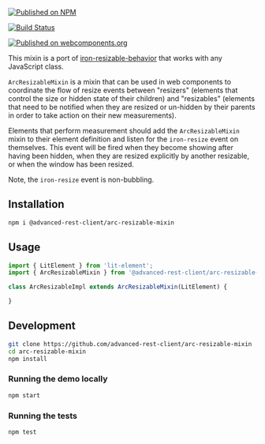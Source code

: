 [![Published on NPM](https://img.shields.io/npm/v/@advanced-rest-client/arc-resizable-mixin.svg)](https://www.npmjs.com/package/@advanced-rest-client/arc-resizable-mixin)

[![Build Status](https://travis-ci.com/advanced-rest-client/arc-resizable-mixin.svg)](https://travis-ci.com/advanced-rest-client/arc-resizable-mixin)

[![Published on webcomponents.org](https://img.shields.io/badge/webcomponents.org-published-blue.svg)](https://www.webcomponents.org/element/advanced-rest-client/arc-resizable-mixin)

This mixin is a port of [iron-resizable-behavior](https://github.com/PolymerElements/iron-resizable-behavior) that works with any JavaScript class.

`ArcResizableMixin` is a mixin that can be used in web components to coordinate the flow of resize events between "resizers" (elements that control the size or hidden state of their children) and "resizables" (elements that need to be notified when they are resized or un-hidden by their parents in order to take action on their new measurements).

Elements that perform measurement should add the `ArcResizableMixin` mixin to their element definition and listen for the `iron-resize` event on themselves. This event will be fired when they become showing after having been hidden, when they are resized explicitly by another resizable, or when the window has been resized.

Note, the `iron-resize` event is non-bubbling.

## Installation

```bash
npm i @advanced-rest-client/arc-resizable-mixin
```

## Usage

```javascript
import { LitElement } from 'lit-element';
import { ArcResizableMixin } from '@advanced-rest-client/arc-resizable-mixin';

class ArcResizableImpl extends ArcResizableMixin(LitElement) {

}
```

## Development

```sh
git clone https://github.com/advanced-rest-client/arc-resizable-mixin
cd arc-resizable-mixin
npm install
```

### Running the demo locally

```sh
npm start
```

### Running the tests
```sh
npm test
```
